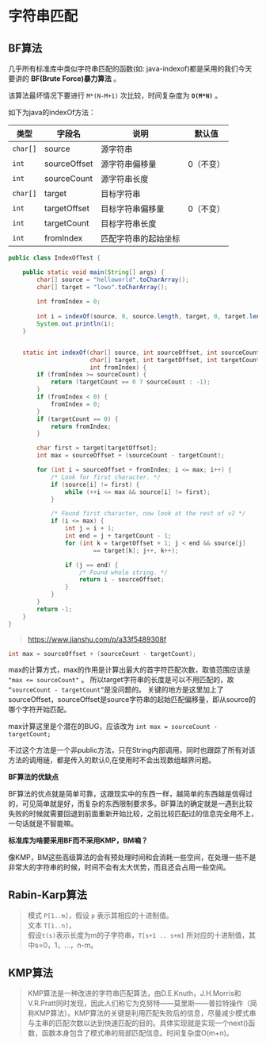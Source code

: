 # 字符串匹配

## BF算法

几乎所有标准库中类似字符串匹配的函数(如: java-indexof)都是采用的我们今天要讲的 **BF(Brute Force)暴力算法** 。

该算法最坏情况下要进行 `M*(N-M+1)` 次比较，时间复杂度为 **`O(M*N)`** 。

如下为java的indexOf方法：

| 类型  | 字段名  | 说明 | 默认值
|---|---|--|---|
| `char[]`  | source  | 源字符串 | |
| `int`  | sourceOffset  | 源字符串偏移量 | 0（不变） |
|  `int` |  sourceCount | 源字符串长度 | |
| `char[]`  | target  | 目标字符串 | |
| `int`  | targetOffset  | 目标字符串偏移量 | 0（不变） |
| `int`  | targetCount  | 目标字符串长度 | |
| `int`  | fromIndex  | 匹配字符串的起始坐标 | |

``` java
public class IndexOfTest {

    public static void main(String[] args) {
        char[] source = "helloworld".toCharArray();
        char[] target = "lowo".toCharArray();
        
        int fromIndex = 0;
        
        int i = indexOf(source, 0, source.length, target, 0, target.length, fromIndex);
        System.out.println(i);
    }


    static int indexOf(char[] source, int sourceOffset, int sourceCount,
                       char[] target, int targetOffset, int targetCount,
                       int fromIndex) {
        if (fromIndex >= sourceCount) {
            return (targetCount == 0 ? sourceCount : -1);
        }
        if (fromIndex < 0) {
            fromIndex = 0;
        }
        if (targetCount == 0) {
            return fromIndex;
        }

        char first = target[targetOffset];
        int max = sourceOffset + (sourceCount - targetCount);

        for (int i = sourceOffset + fromIndex; i <= max; i++) {
            /* Look for first character. */
            if (source[i] != first) {
                while (++i <= max && source[i] != first);
            }

            /* Found first character, now look at the rest of v2 */
            if (i <= max) {
                int j = i + 1;
                int end = j + targetCount - 1;
                for (int k = targetOffset + 1; j < end && source[j]
                        == target[k]; j++, k++);

                if (j == end) {
                    /* Found whole string. */
                    return i - sourceOffset;
                }
            }
        }
        return -1;
    }
}
```

> https://www.jianshu.com/p/a33f5489308f

``` java
int max = sourceOffset + (sourceCount - targetCount);
```
max的计算方式，max的作用是计算出最大的首字符匹配次数，取值范围应该是 `"max <= sourceCount"` 。
所以target字符串的长度是可以不用匹配的，故 `“sourceCount - targetCount”`是没问题的。
关键的地方是这里加上了sourceOffset，sourceOffset是source字符串的起始匹配偏移量，即从source的哪个字符开始匹配。

max计算这里是个潜在的BUG，应该改为 `int max = sourceCount - targetCount;`

不过这个方法是一个非public方法，只在String内部调用，同时也跟踪了所有对该方法的调用链，都是传入的默认0,在使用时不会出现数组越界问题。


**BF算法的优缺点**

BF算法的优点就是简单可靠，这跟现实中的东西一样，越简单的东西越是信得过的，可见简单就是好，而复杂的东西限制要求多。BF算法的确定就是一遇到比较失败的时候就需要回退到前面重新开始比较，之前比较匹配过的信息完全用不上，一句话就是不智能嘛。

**标准库为啥要采用BF而不采用KMP，BM喃？**

像KMP，BM这些高级算法的会有预处理时间和会消耗一些空间，在处理一些不是非常大的字符串的时候，时间不会有太大优势，而且还会占用一些空间。

## Rabin-Karp算法

> 模式 `P[1..m]`，假设 `p` 表示其相应的十进制值。  
> 文本 `T[1..n]`，  
> 假设`t(s)`表示长度为m的子字符串，`T[s+1 .. s+m]` 所对应的十进制值，其中s=0，1，...，n-m。
 
## KMP算法

> KMP算法是一种改进的字符串匹配算法，由D.E.Knuth，J.H.Morris和V.R.Pratt同时发现，因此人们称它为克努特——莫里斯——普拉特操作（简称KMP算法）。KMP算法的关键是利用匹配失败后的信息，尽量减少模式串与主串的匹配次数以达到快速匹配的目的。具体实现就是实现一个next()函数，函数本身包含了模式串的局部匹配信息。时间复杂度O(m+n)。